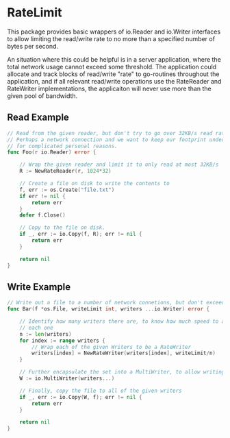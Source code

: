 # RateLimit
This package provides basic wrappers of io.Reader and io.Writer interfaces to allow limiting the read/write rate to no more than a specified number of bytes per second.

An situation where this could be helpful is in a server application, where the total network usage cannot exceed some threshold. The application could allocate and track blocks of read/write "rate" to go-routines throughout the application, and if all relevant read/write operations use the RateReader and RateWriter implementations, the applicaiton will never use more than the given pool of bandwidth.

## Read Example

``` go
// Read from the given reader, but don't try to go over 32KB/s read rate!
// Perhaps a network connection and we want to keep our footprint under this 32KB/s limit
// for complicated personal reasons.
func Foo(r io.Reader) error {

    // Wrap the given reader and limit it to only read at most 32KB/s
    R := NewRateReader(r, 1024*32)

    // Create a file on disk to write the contents to
    f, err := os.Create("file.txt")
    if err != nil {
        return err
    }
    defer f.Close()

    // Copy to the file on disk.
    if _, err := io.Copy(f, R); err != nil {
        return err
    }

    return nil
}
```

## Write Example
``` go
// Write out a file to a number of network connetions, but don't exceed a given write speed!
func Bar(f *os.File, writeLimit int, writers ...io.Writer) error {

    // Identify how many writers there are, to know how much speed to allocate
    // each one
    n := len(writers)
    for index := range writers {
        // Wrap each of the given Writers to be a RateWriter
        writers[index] = NewRateWriter(writers[index], writeLimit/n)
    }

    // Further encapsulate the set into a MultiWriter, to allow writing to all at once
    W := io.MultiWriter(writers...)

    // Finally, copy the file to all of the given writers
    if _, err := io.Copy(W, f); err != nil {
        return err
    }

    return nil
}
```